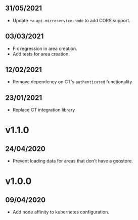 ## 31/05/2021

- Update `rw-api-microservice-node` to add CORS support.

## 03/03/2021

- Fix regression in area creation.
- Add tests for area creation.

## 12/02/2021

- Remove dependency on CT's `authenticated` functionality

## 23/01/2021

- Replace CT integration library

# v1.1.0

## 24/04/2020

- Prevent loading data for areas that don't have a geostore.

# v1.0.0

## 09/04/2020

- Add node affinity to kubernetes configuration.
